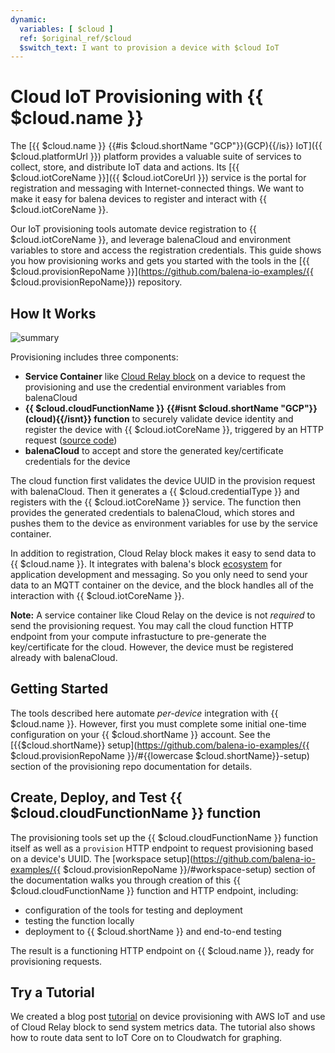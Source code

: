 ```yaml
---
dynamic:
  variables: [ $cloud ]
  ref: $original_ref/$cloud
  $switch_text: I want to provision a device with $cloud IoT
---
```


# Cloud IoT Provisioning with {{ $cloud.name }}

The [{{ $cloud.name }} {{#is $cloud.shortName "GCP"}}(GCP){{/is}} IoT]({{ $cloud.platformUrl }}) platform provides a valuable suite of services to collect, store, and distribute IoT data and actions. Its [{{ $cloud.iotCoreName }}]({{ $cloud.iotCoreUrl }}) service is the portal for registration and messaging with Internet-connected things. We want to make it easy for balena devices to register and interact with {{ $cloud.iotCoreName }}.

Our IoT provisioning tools automate device registration to {{ $cloud.iotCoreName }}, and leverage balenaCloud and environment variables to store and access the registration credentials. This guide shows you how provisioning works and gets you started with the tools in the [{{ $cloud.provisionRepoName }}](https://github.com/balena-io-examples/{{ $cloud.provisionRepoName}}) repository.

## How It Works

![summary](/img/cloud-iot/iot-overview.png)

Provisioning includes three components:

* **Service Container** like [Cloud Relay block](https://github.com/balena-io-examples/cloud-relay) on a device to request the provisioning and use the credential environment variables from balenaCloud
* **{{ $cloud.cloudFunctionName }} {{#isnt $cloud.shortName "GCP"}}(cloud){{/isnt}} function** to securely validate device identity and register the device with {{ $cloud.iotCoreName }}, triggered by an HTTP request ([source code](https://github.com/balena-io-examples/{{$cloud.provisionRepoName}}/blob/master/index.js))
* **balenaCloud** to accept and store the generated key/certificate credentials for the device

The cloud function first validates the device UUID in the provision request with balenaCloud. Then it generates a {{ $cloud.credentialType }} and registers with the {{ $cloud.iotCoreName }} service. The function then provides the generated credentials to balenaCloud, which stores and pushes them to the device as environment variables for use by the service container.

In addition to registration, Cloud Relay block makes it easy to send data to {{ $cloud.name }}. It integrates with balena's block [ecosystem](https://hub.balena.io/blocks) for application development and messaging. So you only need to send your data to an MQTT container on the device, and the block handles all of the interaction with {{ $cloud.iotCoreName }}.

__Note:__ A service container like Cloud Relay on the device is not *required* to send the provisioning request. You may call the cloud function HTTP endpoint from your compute infrastucture to pre-generate the key/certificate for the cloud. However, the device must be registered already with balenaCloud.

## Getting Started

The tools described here automate *per-device* integration with {{ $cloud.name }}. However, first you must complete some initial one-time configuration on your {{ $cloud.shortName }} account. See the [{{$cloud.shortName}} setup](https://github.com/balena-io-examples/{{ $cloud.provisionRepoName }}/#{{lowercase $cloud.shortName}}-setup) section of the provisioning repo documentation for details.

## Create, Deploy, and Test {{ $cloud.cloudFunctionName }} function

The provisioning tools set up the {{ $cloud.cloudFunctionName }} function itself as well as a `provision` HTTP endpoint to request provisioning based on a device's UUID. The [workspace setup](https://github.com/balena-io-examples/{{ $cloud.provisionRepoName }}/#workspace-setup) section of the documentation walks you through creation of this {{ $cloud.cloudFunctionName }} function and HTTP endpoint, including:


* configuration of the tools for testing and deployment
* testing the function locally
* deployment to {{ $cloud.shortName }} and end-to-end testing

The result is a functioning HTTP endpoint on {{ $cloud.name }}, ready for provisioning requests.

## Try a Tutorial

We created a blog post [tutorial](https://www.balena.io/blog/introducing-cloud-relay-block-send-data-to-cloud-provider/) on device provisioning with AWS IoT and use of Cloud Relay block to send system metrics data. The tutorial also shows how to route data sent to IoT Core on to Cloudwatch for graphing.
